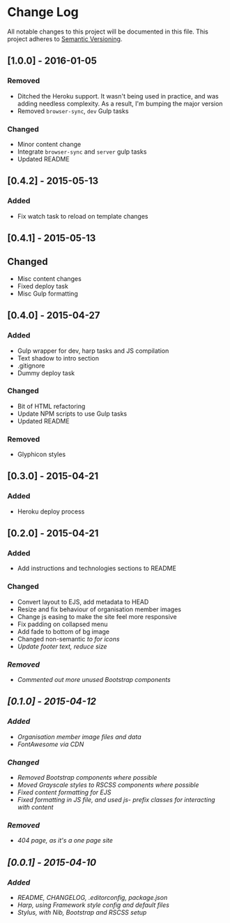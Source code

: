 # Change Log
All notable changes to this project will be documented in this file. This project adheres to [Semantic Versioning](http://semver.org/).

## [1.0.0] - 2016-01-05
### Removed
- Ditched the Heroku support. It wasn't being used in practice, and was adding needless complexity. As a result, I'm bumping the major version
- Removed `browser-sync`, `dev` Gulp tasks

### Changed 
- Minor content change
- Integrate `browser-sync` and `server` gulp tasks
- Updated README

## [0.4.2] - 2015-05-13
### Added
- Fix watch task to reload on template changes

## [0.4.1] - 2015-05-13
## Changed
- Misc content changes
- Fixed deploy task
- Misc Gulp formatting

## [0.4.0] - 2015-04-27
### Added
- Gulp wrapper for dev, harp tasks and JS compilation
- Text shadow to intro section
- .gitignore
- Dummy deploy task

### Changed
- Bit of HTML refactoring
- Update NPM scripts to use Gulp tasks
- Updated README

### Removed
- Glyphicon styles

## [0.3.0] - 2015-04-21
### Added
- Heroku deploy process

## [0.2.0] - 2015-04-21
### Added
- Add instructions and technologies sections to README

### Changed
- Convert layout to EJS, add metadata to HEAD
- Resize and fix behaviour of organisation member images
- Change js easing to make the site feel more responsive
- Fix padding on collapsed menu
- Add fade to bottom of bg image
- Changed non-semantic <i> to <span> for icons
- Update footer text, reduce size

### Removed
- Commented out more unused Bootstrap components

## [0.1.0] - 2015-04-12
### Added
- Organisation member image files and data
- FontAwesome via CDN

### Changed
- Removed Bootstrap components where possible
- Moved Grayscale styles to RSCSS components where possible
- Fixed content formatting for EJS
- Fixed formatting in JS file, and used js- prefix classes for interacting with content

### Removed
- 404 page, as it's a one page site

## [0.0.1] - 2015-04-10
### Added
- README, CHANGELOG, .editorconfig, package.json
- Harp, using Framework style config and default files
- Stylus, with Nib, Bootstrap and RSCSS setup
